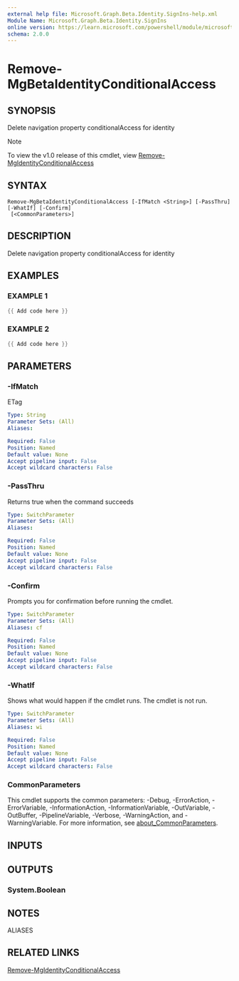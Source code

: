 ```yaml
---
external help file: Microsoft.Graph.Beta.Identity.SignIns-help.xml
Module Name: Microsoft.Graph.Beta.Identity.SignIns
online version: https://learn.microsoft.com/powershell/module/microsoft.graph.beta.identity.signins/remove-mgbetaidentityconditionalaccess
schema: 2.0.0
---
```


# Remove-MgBetaIdentityConditionalAccess

## SYNOPSIS
Delete navigation property conditionalAccess for identity

> [!NOTE]
> To view the v1.0 release of this cmdlet, view [Remove-MgIdentityConditionalAccess](/powershell/module/Microsoft.Graph.Identity.SignIns/Remove-MgIdentityConditionalAccess?view=graph-powershell-v1.0)

## SYNTAX

```
Remove-MgBetaIdentityConditionalAccess [-IfMatch <String>] [-PassThru] [-WhatIf] [-Confirm]
 [<CommonParameters>]
```

## DESCRIPTION
Delete navigation property conditionalAccess for identity

## EXAMPLES

### EXAMPLE 1
```powershell
{{ Add code here }}
```

### EXAMPLE 2
```powershell
{{ Add code here }}
```

## PARAMETERS

### -IfMatch
ETag

```yaml
Type: String
Parameter Sets: (All)
Aliases:

Required: False
Position: Named
Default value: None
Accept pipeline input: False
Accept wildcard characters: False
```

### -PassThru
Returns true when the command succeeds

```yaml
Type: SwitchParameter
Parameter Sets: (All)
Aliases:

Required: False
Position: Named
Default value: None
Accept pipeline input: False
Accept wildcard characters: False
```

### -Confirm
Prompts you for confirmation before running the cmdlet.

```yaml
Type: SwitchParameter
Parameter Sets: (All)
Aliases: cf

Required: False
Position: Named
Default value: None
Accept pipeline input: False
Accept wildcard characters: False
```

### -WhatIf
Shows what would happen if the cmdlet runs.
The cmdlet is not run.

```yaml
Type: SwitchParameter
Parameter Sets: (All)
Aliases: wi

Required: False
Position: Named
Default value: None
Accept pipeline input: False
Accept wildcard characters: False
```

### CommonParameters
This cmdlet supports the common parameters: -Debug, -ErrorAction, -ErrorVariable, -InformationAction, -InformationVariable, -OutVariable, -OutBuffer, -PipelineVariable, -Verbose, -WarningAction, and -WarningVariable. For more information, see [about_CommonParameters](http://go.microsoft.com/fwlink/?LinkID=113216).

## INPUTS

## OUTPUTS

### System.Boolean
## NOTES

ALIASES

## RELATED LINKS
[Remove-MgIdentityConditionalAccess](/powershell/module/Microsoft.Graph.Identity.SignIns/Remove-MgIdentityConditionalAccess?view=graph-powershell-v1.0)
